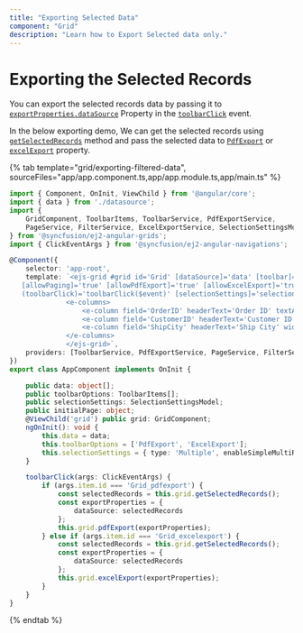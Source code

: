 ```yaml
---
title: "Exporting Selected Data"
component: "Grid"
description: "Learn how to Export Selected data only."
---
```


# Exporting the Selected Records

You can export the selected records data by passing it to [`exportProperties.dataSource`](../../api/grid/pdfExportProperties/#datasource) Property in the [`toolbarClick`](../../api/grid/#toolbarclick) event.

In the below exporting demo, We can get the selected records using [`getSelectedRecords`](../../api/grid/#getselectedrecords) method and pass the selected data to [`PdfExport`](../../api/grid/#pdfexport) or [`excelExport`](../../api/grid/#excelexport) property.

{% tab template="grid/exporting-filtered-data", sourceFiles="app/app.component.ts,app/app.module.ts,app/main.ts" %}

```typescript
import { Component, OnInit, ViewChild } from '@angular/core';
import { data } from './datasource';
import {
    GridComponent, ToolbarItems, ToolbarService, PdfExportService,
    PageService, FilterService, ExcelExportService, SelectionSettingsModel
} from '@syncfusion/ej2-angular-grids';
import { ClickEventArgs } from '@syncfusion/ej2-angular-navigations';

@Component({
    selector: 'app-root',
    template: `<ejs-grid #grid id='Grid' [dataSource]='data' [toolbar]='toolbarOptions'
   [allowPaging]='true' [allowPdfExport]='true' [allowExcelExport]='true'
   (toolbarClick)='toolbarClick($event)' [selectionSettings]='selectionSettings'>
              <e-columns>
                  <e-column field='OrderID' headerText='Order ID' textAlign='Right' width=120></e-column>
                  <e-column field='CustomerID' headerText='Customer ID' width=150></e-column>
                  <e-column field='ShipCity' headerText='Ship City' width=150></e-column>
              </e-columns>
              </ejs-grid>`,
    providers: [ToolbarService, PdfExportService, PageService, FilterService, ExcelExportService]
})
export class AppComponent implements OnInit {

    public data: object[];
    public toolbarOptions: ToolbarItems[];
    public selectionSettings: SelectionSettingsModel;
    public initialPage: object;
    @ViewChild('grid') public grid: GridComponent;
    ngOnInit(): void {
        this.data = data;
        this.toolbarOptions = ['PdfExport', 'ExcelExport'];
        this.selectionSettings = { type: 'Multiple', enableSimpleMultiRowSelection: true };
    }

    toolbarClick(args: ClickEventArgs) {
        if (args.item.id === 'Grid_pdfexport') {
            const selectedRecords = this.grid.getSelectedRecords();
            const exportProperties = {
                dataSource: selectedRecords
            };
            this.grid.pdfExport(exportProperties);
        } else if (args.item.id === 'Grid_excelexport') {
            const selectedRecords = this.grid.getSelectedRecords();
            const exportProperties = {
                dataSource: selectedRecords
            };
            this.grid.excelExport(exportProperties);
        }
    }
}

```

{% endtab %}